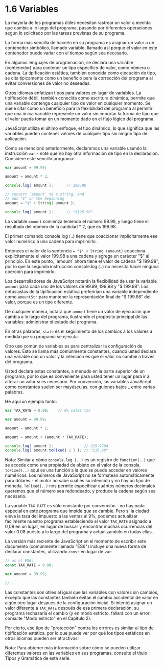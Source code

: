 # 1.6 Variables

La mayoría de los programas útiles necesitan rastrear un valor a medida que cambia a lo largo del programa, pasando por diferentes operaciones según lo solicitado por las tareas previstas de su programa.

La forma más sencilla de hacerlo en su programa es asignar un valor a un contenedor simbólico, llamado variable, llamado así porque el valor en este contenedor puede variar con el tiempo según sea necesario.

En algunos lenguajes de programación, se declara una variable \(contenedor\) para contener un tipo específico de valor, como número o cadena. La tipificación estática, también conocida como ejecución de tipo, se cita típicamente como un beneficio para la corrección del programa al evitar conversiones de valor no deseadas.

Otros idiomas enfatizan tipos para valores en lugar de variables. La tipificación débil, también conocida como escritura dinámica, permite que una variable contenga cualquier tipo de valor en cualquier momento. Se suele citar como un beneficio para la flexibilidad del programa al permitir que una única variable represente un valor sin importar la forma de tipo que el valor pueda tomar en un momento dado en el flujo lógico del programa.

JavaScript utiliza el último enfoque, el tipo dinámico, lo que significa que las variables pueden contener valores de cualquier tipo sin ningún tipo de aplicación.

Como se mencionó anteriormente, declaramos una variable usando la instrucción `var` - note que no hay otra información de tipo en la declaración. Considere este sencillo programa:

```js
var amount = 99.99;

amount = amount * 2;

console.log( amount );		// 199.98

// convert `amount` to a string, and
// add "$" on the beginning
amount = "$" + String( amount );

console.log( amount );		// "$199.98"
```

La variable `amount` comienza teniendo el número 99.99, y luego tiene el resultado del número de la cantidad \* 2, que es 199.98.

El primer comando console.log \(..\) tiene que coaccionar implícitamente ese valor numérico a una cadena para imprimirlo.

Entonces el valor de la sentencia `= "$" + String (amount)` coacciona explícitamente el valor 199.98 a una cadena y agrega un carácter "$" al principio. En este punto, `amount` ahora tiene el valor de cadena "$ 199.98", por lo que la segunda instrucción console.log \(..\) no necesita hacer ninguna coerción para imprimirlo.

Los desarrolladores de JavaScript notarán la flexibilidad de usar la variable `amount` para cada uno de los valores de 99.99, 199.98 y "$ 199.98". Los entusiastas de la tipificación estática preferirían una variable independiente como `amountStr` para mantener la representación final de "$ 199.98" del valor, porque es un tipo diferente.

De cualquier manera, notará que `amount` tiene un valor de ejecución que cambia a lo largo del programa, ilustrando el propósito principal de las variables: administrar el estado del programa.

En otras palabras, `state` es el seguimiento de los cambios a los valores a medida que su programa se ejecuta.

Otro uso común de variables es para centralizar la configuración de valores. Esto se llama más comúnmente constantes, cuando usted declara una variable con un valor y la intención es que el valor no cambie a través del programa.

Usted declara estas constantes, a menudo en la parte superior de un programa, por lo que es conveniente para usted tener un lugar para ir a alterar un valor si es necesario. Por convención, las variables JavaScript como constantes suelen ser mayúsculas, con guiones bajos \_ entre varias palabras.

He aquí un ejemplo tonto:

```js
var TAX_RATE = 0.08;	// 8% sales tax

var amount = 99.99;

amount = amount * 2;

amount = amount + (amount * TAX_RATE);

console.log( amount );				// 215.9784
console.log( amount.toFixed( 2 ) );	// "215.98"
```

Nota: Similar a cómo `console.log (..)` es un registro de `function(..)` que se accede como una propiedad de objeto en el valor de la consola, `toFixed(..)` aquí es una función a la que se puede acceder en valores numéricos. Los números de JavaScript no se formatean automáticamente para dólares - el motor no sabe cuál es su intención y no hay un tipo de moneda. `ToFixed(..)` nos permite especificar cuántos números decimales queremos que el número sea redondeado, y produce la cadena según sea necesario.

La variable `TAX_RATE` es sólo constante por convención - no hay nada especial en este programa que impide que se cambie. Pero si la ciudad eleva la tasa del impuesto a las ventas al 9%, podemos actualizar fácilmente nuestro programa estableciendo el valor `TAX_RATE` asignado a 0,09 en un lugar, en lugar de buscar y encontrar muchas ocurrencias del valor 0.08 puesto a lo largo del programa y actualizandolo en todas ellas .

La versión más reciente de JavaScript en el momento de escribir este documento \(comúnmente llamado "ES6"\) incluye una nueva forma de declarar constantes, utilizando `const` en lugar de `var`:

```js
// as of ES6:
const TAX_RATE = 0.08;

var amount = 99.99;

// ..
```

Las constantes son útiles al igual que las variables con valores sin cambios, excepto que las constantes también evitan el cambio accidental de valor en algún otro lugar después de la configuración inicial. Si intentó asignar un valor diferente a `TAX_RATE` después de esa primera declaración, su programa rechazaría el cambio \(y en modo estricto, fallará con un error; consulte "Modo estricto" en el Capítulo 2\).

Por cierto, ese tipo de "protección" contra los errores es similar al tipo de tipificación estática, por lo que puede ver por qué los tipos estáticos en otros idiomas pueden ser atractivos!

Nota: Para obtener más información sobre cómo se pueden utilizar diferentes valores en las variables en sus programas, consulte el título Tipos y Gramática de esta serie.



